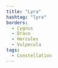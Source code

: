 ```yaml
---
title: "Lyra"
hashtag: "lyra"
borders:
  - Cygnus
  - Draco
  - Hercules
  - Vulpecula
tags:
  - Constellation
---
```


